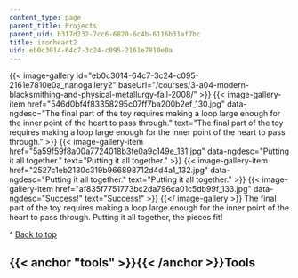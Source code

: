 ```yaml
---
content_type: page
parent_title: Projects
parent_uid: b317d232-7cc6-6820-6c4b-6116b31af7bc
title: ironheart2
uid: eb0c3014-64c7-3c24-c095-2161e7810e0a
---
```


{{< image-gallery id="eb0c3014-64c7-3c24-c095-2161e7810e0a_nanogallery2" baseUrl="/courses/3-a04-modern-blacksmithing-and-physical-metallurgy-fall-2008/" >}}
{{< image-gallery-item href="546d0bf4f83358295c07ff7ba200b2ef_130.jpg" data-ngdesc="The final part of the toy requires making a loop large enough for the inner point of the heart to pass through." text="The final part of the toy requires making a loop large enough for the inner point of the heart to pass through." >}}
{{< image-gallery-item href="5a59f59f8a00a7724018b3fe0a9c149e_131.jpg" data-ngdesc="Putting it all together." text="Putting it all together." >}}
{{< image-gallery-item href="2527c1eb2130c319b966898712d4d4a1_132.jpg" data-ngdesc="Putting it all together." text="Putting it all together." >}}
{{< image-gallery-item href="af835f7751773bc2da796ca01c5db99f_133.jpg" data-ngdesc="Success!" text="Success!" >}}
{{</ image-gallery >}}
The final part of the toy requires making a loop large enough for the inner point of the heart to pass through. Putting it all together, the pieces fit!

^ [Back to top](#top)

{{< anchor "tools" >}}{{< /anchor >}}Tools
------------------------------------------